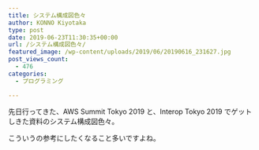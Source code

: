 ```yaml
---
title: システム構成図色々
author: KONNO Kiyotaka
type: post
date: 2019-06-23T11:30:35+00:00
url: /システム構成図色々/
featured_image: /wp-content/uploads/2019/06/20190616_231627.jpg
post_views_count:
  - 476
categories:
  - プログラミング

---
```

先日行ってきた、AWS Summit Tokyo 2019 と、Interop Tokyo 2019 でゲットしきた資料のシステム構成図色々。

こういうの参考にしたくなること多いですよね。<figure class="wp-block-image">

<img src="https://i1.wp.com/www.programmers-office.ml/wp-content/uploads/2019/06/20190616_081341.jpg?ssl=1" alt="" class="wp-image-2988" srcset="https://i1.wp.com/www.programmers-office.ml/wp-content/uploads/2019/06/20190616_081341.jpg?w=800&ssl=1 800w, https://i1.wp.com/www.programmers-office.ml/wp-content/uploads/2019/06/20190616_081341.jpg?resize=300%2C190&ssl=1 300w, https://i1.wp.com/www.programmers-office.ml/wp-content/uploads/2019/06/20190616_081341.jpg?resize=768%2C486&ssl=1 768w" sizes="(max-width: 800px) 100vw, 800px" data-recalc-dims="1" /> </figure> <figure class="wp-block-image"><img src="https://i1.wp.com/www.programmers-office.ml/wp-content/uploads/2019/06/20190616_231511.jpg?ssl=1" alt="" class="wp-image-2989" srcset="https://i1.wp.com/www.programmers-office.ml/wp-content/uploads/2019/06/20190616_231511.jpg?w=800&ssl=1 800w, https://i1.wp.com/www.programmers-office.ml/wp-content/uploads/2019/06/20190616_231511.jpg?resize=300%2C169&ssl=1 300w, https://i1.wp.com/www.programmers-office.ml/wp-content/uploads/2019/06/20190616_231511.jpg?resize=768%2C432&ssl=1 768w" sizes="(max-width: 800px) 100vw, 800px" data-recalc-dims="1" /></figure> <figure class="wp-block-image"><img src="https://i2.wp.com/www.programmers-office.ml/wp-content/uploads/2019/06/20190616_231537.jpg?ssl=1" alt="" class="wp-image-2990" srcset="https://i2.wp.com/www.programmers-office.ml/wp-content/uploads/2019/06/20190616_231537.jpg?w=800&ssl=1 800w, https://i2.wp.com/www.programmers-office.ml/wp-content/uploads/2019/06/20190616_231537.jpg?resize=300%2C169&ssl=1 300w, https://i2.wp.com/www.programmers-office.ml/wp-content/uploads/2019/06/20190616_231537.jpg?resize=768%2C432&ssl=1 768w" sizes="(max-width: 800px) 100vw, 800px" data-recalc-dims="1" /></figure> <figure class="wp-block-image"><img src="https://i1.wp.com/www.programmers-office.ml/wp-content/uploads/2019/06/20190616_231627.jpg?ssl=1" alt="" class="wp-image-2991" srcset="https://i1.wp.com/www.programmers-office.ml/wp-content/uploads/2019/06/20190616_231627.jpg?w=800&ssl=1 800w, https://i1.wp.com/www.programmers-office.ml/wp-content/uploads/2019/06/20190616_231627.jpg?resize=300%2C169&ssl=1 300w, https://i1.wp.com/www.programmers-office.ml/wp-content/uploads/2019/06/20190616_231627.jpg?resize=768%2C432&ssl=1 768w" sizes="(max-width: 800px) 100vw, 800px" data-recalc-dims="1" /></figure> <figure class="wp-block-image"><img src="https://i2.wp.com/www.programmers-office.ml/wp-content/uploads/2019/06/20190616_231824.jpg?ssl=1" alt="" class="wp-image-2992" srcset="https://i2.wp.com/www.programmers-office.ml/wp-content/uploads/2019/06/20190616_231824.jpg?w=800&ssl=1 800w, https://i2.wp.com/www.programmers-office.ml/wp-content/uploads/2019/06/20190616_231824.jpg?resize=300%2C169&ssl=1 300w, https://i2.wp.com/www.programmers-office.ml/wp-content/uploads/2019/06/20190616_231824.jpg?resize=768%2C432&ssl=1 768w" sizes="(max-width: 800px) 100vw, 800px" data-recalc-dims="1" /></figure> <figure class="wp-block-image"><img src="https://i1.wp.com/www.programmers-office.ml/wp-content/uploads/2019/06/20190616_231849.jpg?ssl=1" alt="" class="wp-image-2993" srcset="https://i1.wp.com/www.programmers-office.ml/wp-content/uploads/2019/06/20190616_231849.jpg?w=800&ssl=1 800w, https://i1.wp.com/www.programmers-office.ml/wp-content/uploads/2019/06/20190616_231849.jpg?resize=300%2C169&ssl=1 300w, https://i1.wp.com/www.programmers-office.ml/wp-content/uploads/2019/06/20190616_231849.jpg?resize=768%2C432&ssl=1 768w" sizes="(max-width: 800px) 100vw, 800px" data-recalc-dims="1" /></figure> <figure class="wp-block-image"><img src="https://i0.wp.com/www.programmers-office.ml/wp-content/uploads/2019/06/20190616_232051.jpg?ssl=1" alt="" class="wp-image-2994" srcset="https://i0.wp.com/www.programmers-office.ml/wp-content/uploads/2019/06/20190616_232051.jpg?w=800&ssl=1 800w, https://i0.wp.com/www.programmers-office.ml/wp-content/uploads/2019/06/20190616_232051.jpg?resize=300%2C169&ssl=1 300w, https://i0.wp.com/www.programmers-office.ml/wp-content/uploads/2019/06/20190616_232051.jpg?resize=768%2C432&ssl=1 768w" sizes="(max-width: 800px) 100vw, 800px" data-recalc-dims="1" /></figure> <figure class="wp-block-image"><img src="https://i1.wp.com/www.programmers-office.ml/wp-content/uploads/2019/06/20190616_232411.jpg?ssl=1" alt="" class="wp-image-2995" srcset="https://i1.wp.com/www.programmers-office.ml/wp-content/uploads/2019/06/20190616_232411.jpg?w=800&ssl=1 800w, https://i1.wp.com/www.programmers-office.ml/wp-content/uploads/2019/06/20190616_232411.jpg?resize=300%2C169&ssl=1 300w, https://i1.wp.com/www.programmers-office.ml/wp-content/uploads/2019/06/20190616_232411.jpg?resize=768%2C432&ssl=1 768w" sizes="(max-width: 800px) 100vw, 800px" data-recalc-dims="1" /></figure> <figure class="wp-block-image"><img src="https://i2.wp.com/www.programmers-office.ml/wp-content/uploads/2019/06/20190616_232814.jpg?ssl=1" alt="" class="wp-image-2996" srcset="https://i2.wp.com/www.programmers-office.ml/wp-content/uploads/2019/06/20190616_232814.jpg?w=800&ssl=1 800w, https://i2.wp.com/www.programmers-office.ml/wp-content/uploads/2019/06/20190616_232814.jpg?resize=300%2C169&ssl=1 300w, https://i2.wp.com/www.programmers-office.ml/wp-content/uploads/2019/06/20190616_232814.jpg?resize=768%2C432&ssl=1 768w" sizes="(max-width: 800px) 100vw, 800px" data-recalc-dims="1" /></figure>